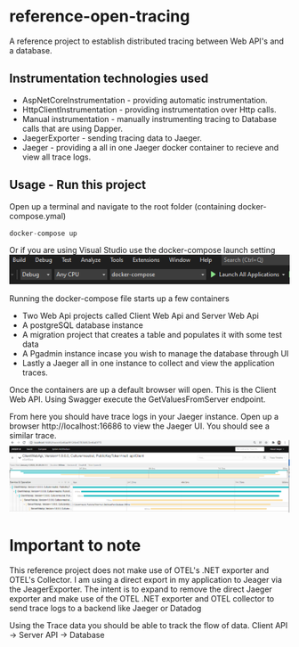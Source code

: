 # reference-open-tracing
A reference project to establish distributed tracing between Web API's and a database.

## Instrumentation technologies used
* AspNetCoreInstrumentation - providing automatic instrumentation.
* HttpClientInstrumentation - providing instrumentation over Http calls.
* Manual instrumentation - manually instrumenting tracing to Database calls that are using Dapper.
* JaegerExporter - sending tracing data to Jaeger.
* Jaeger - providing a all in one Jaeger docker container to recieve and view all trace logs.

## Usage - Run this project
Open up a terminal and navigate to the root folder (containing docker-compose.ymal)
```csharp
docker-compose up
```
Or if you are using Visual Studio use the docker-compose launch setting
![Docker launch setting](./assets/images/docker-launch-setting.PNG)

Running the docker-compose file starts up a few containers
* Two Web Api projects called Client Web Api and Server Web Api
* A postgreSQL database instance
* A migration project that creates a table and populates it with some test data
* A Pgadmin instance incase you wish to manage the database through UI
* Lastly a Jaeger all in one instance to collect and view the application traces.

Once the containers are up a default browser will open. This is the Client Web API. Using Swagger execute the GetValuesFromServer endpoint.

From here you should have trace logs in your Jaeger instance. Open up a browser http://localhost:16686 to view the Jaeger UI. You should see a similar trace.
![Jaeger UI](./assets/images/jaeger-ui.PNG)

# Important to note
This reference project does not make use of OTEL's .NET exporter and OTEL's Collector. I am using a direct export in my application to Jeager via the JeagerExporter. The intent is to expand to remove the direct Jaeger exporter and make use of the OTEL .NET exporter and OTEL collector to send trace logs to a backend like Jaeger or Datadog

Using the Trace data you should be able to track the flow of data.
Client API -> Server API -> Database

